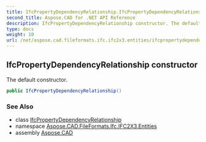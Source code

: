 ```yaml
---
title: IfcPropertyDependencyRelationship.IfcPropertyDependencyRelationship
second_title: Aspose.CAD for .NET API Reference
description: IfcPropertyDependencyRelationship constructor. The default constructor
type: docs
weight: 10
url: /net/aspose.cad.fileformats.ifc.ifc2x3.entities/ifcpropertydependencyrelationship/ifcpropertydependencyrelationship/
---
```

## IfcPropertyDependencyRelationship constructor

The default constructor.

```csharp
public IfcPropertyDependencyRelationship()
```

### See Also

* class [IfcPropertyDependencyRelationship](../)
* namespace [Aspose.CAD.FileFormats.Ifc.IFC2X3.Entities](../../ifcpropertydependencyrelationship/)
* assembly [Aspose.CAD](../../../)


